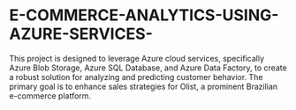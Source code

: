 # E-COMMERCE-ANALYTICS-USING-AZURE-SERVICES-
This project is designed to leverage Azure cloud services, specifically Azure Blob Storage, Azure SQL Database, and Azure Data Factory, to create a robust solution for analyzing and predicting customer behavior. The primary goal is to enhance sales strategies for Olist, a prominent Brazilian e-commerce platform.
